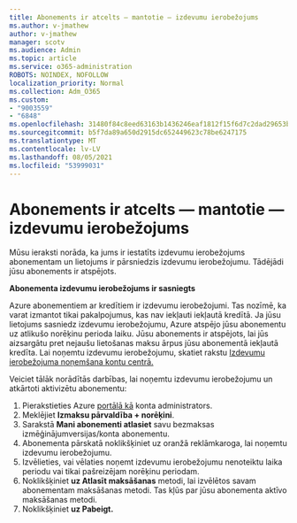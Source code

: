 ```yaml
---
title: Abonements ir atcelts — mantotie — izdevumu ierobežojums
ms.author: v-jmathew
author: v-jmathew
manager: scotv
ms.audience: Admin
ms.topic: article
ms.service: o365-administration
ROBOTS: NOINDEX, NOFOLLOW
localization_priority: Normal
ms.collection: Adm_O365
ms.custom:
- "9003559"
- "6848"
ms.openlocfilehash: 31480f84c8eed63163b1436246eaf1812f15f6d7c2dad29653b2019f8a15f1af
ms.sourcegitcommit: b5f7da89a650d2915dc652449623c78be6247175
ms.translationtype: MT
ms.contentlocale: lv-LV
ms.lasthandoff: 08/05/2021
ms.locfileid: "53999031"
---
```

# <a name="subscription-cancelled---legacy---spending-limit"></a>Abonements ir atcelts — mantotie — izdevumu ierobežojums

Mūsu ieraksti norāda, ka jums ir iestatīts izdevumu ierobežojums abonementam un lietojums ir pārsniedzis izdevumu ierobežojumu. Tādējādi jūsu abonements ir atspējots.

**Abonementa izdevumu ierobežojums ir sasniegts**

Azure abonementiem ar kredītiem ir izdevumu ierobežojumi. Tas nozīmē, ka varat izmantot tikai pakalpojumus, kas nav iekļauti iekļautā kredītā. Ja jūsu lietojums sasniedz izdevumu ierobežojumu, Azure atspējo jūsu abonementu uz atlikušo norēķinu perioda laiku. Jūsu abonements ir atspējots, lai jūs aizsargātu pret nejaušu lietošanas maksu ārpus jūsu abonementā iekļautā kredīta. Lai noņemtu izdevumu ierobežojumu, skatiet rakstu [Izdevumu ierobežojuma noņemšana kontu centrā.](https://docs.microsoft.com/azure/cost-management-billing/manage/spending-limit#remove)

Veiciet tālāk norādītās darbības, lai noņemtu izdevumu ierobežojumu un atkārtoti aktivizētu abonementu:

1. Pierakstieties Azure [portālā kā](https://portal.azure.com/) konta administrators.
2. Meklējiet **Izmaksu pārvaldība + norēķini**.
3. Sarakstā **Mani abonementi atlasiet** savu bezmaksas izmēģinājumversijas/konta abonementu.
4. Abonementa pārskatā noklikšķiniet uz oranžā reklāmkaroga, lai noņemtu izdevumu ierobežojumu.
5. Izvēlieties, vai vēlaties noņemt izdevumu ierobežojumu nenoteiktu laika periodu vai tikai pašreizējam norēķinu periodam.
6. Noklikšķiniet **uz Atlasīt maksāšanas** metodi, lai izvēlētos savam abonementam maksāšanas metodi. Tas kļūs par jūsu abonementa aktīvo maksāšanas metodi.
7. Noklikšķiniet **uz Pabeigt.**
